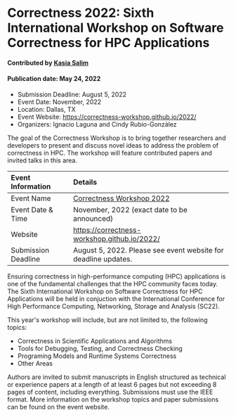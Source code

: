 # Correctness 2022: Sixth International Workshop on Software Correctness for HPC Applications

#### Contributed by [Kasia Salim](https://github.com/karbarz)
#### Publication date: May 24, 2022

- Submission Deadline: August 5, 2022
- Event Date: November, 2022
- Location: Dallas, TX
- Event Website: https://correctness-workshop.github.io/2022/
- Organizers: Ignacio Laguna and Cindy Rubio-González

<!-- deck text start -->
The goal of the Correctness Workshop is to bring together researchers and developers to present and discuss novel ideas to address the problem of correctness in HPC. The workshop will feature contributed papers and invited talks in this area.
<!-- deck text end -->


Event Information | Details
:--- | :---			   
Event Name | [Correctness Workshop 2022](https://correctness-workshop.github.io/2022/)
Event Date & Time | November, 2022 (exact date to be announced)
Website | 	<https://correctness-workshop.github.io/2022/> 
Submission Deadline | August 5, 2022. Please see event website for deadline updates.

Ensuring correctness in high-performance computing (HPC) applications is one of the fundamental challenges that the HPC community faces today. The Sixth International Workshop on Software Correctness for HPC Applications will be held in conjuction with the International Conference for High Performance Computing, Networking, Storage and Analysis (SC22).

This year's workshop will include, but are not limited to, the following topics: 
* Correctness in Scientific Applications and Algorithms
* Tools for Debugging, Testing, and Correctness Checking
* Programing Models and Runtime Systems Correctness
* Other Areas

Authors are invited to submit manuscripts in English structured as technical or experience papers at a length of at least 6 pages but not exceeding 8 pages of content, including everything. Submissions must use the IEEE format. More information on the workshop topics and paper submissions can be found on the event website. 

<!---
Publish: yes
Pinned: no
Topics: high-performance computing, conferences and workshops
--->
